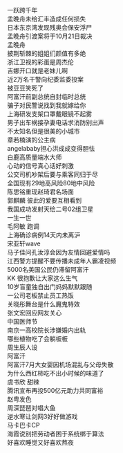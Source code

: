 一跃跨千年  
孟晚舟未给汇丰造成任何损失  
日本东京湾发现残奥会保安浮尸  
孟晚舟引渡案将于10月21日裁决  
孟晚舟  
披荆斩棘的姐姐们颜值有多绝  
浙江卫视的彩蛋是周杰伦  
吉娜开口就是老妹儿啊  
近2万名干警向纪委监委投案  
被豆豆笑死了  
阿富汗前副总统自封临时总统  
骗子对民警说找到我就嫁给你  
上海研发支架口罩戴眼镜不起雾  
男子出车祸接孕妻电话求消防别出声  
不太知名但是很美的小城市  
章若楠演的公主病  
angelababy担心洪成成变得胆怯  
白鹿高质量端水大师  
心动的信号真心话好刺激  
公交司机吵架后要与乘客同归于尽  
全国现有29地高风险80地中风险  
陈思铭重现赵琦君名场面  
郭麒麟 彼此的爱要互相看到  
我国成功发射天绘二号02组卫星  
一生一世  
毛阿敏 跑调  
上海确诊病例14天内未离沪  
宋亚轩wave  
马子佳问孔汝淳会因为友情回避爱情吗  
江西警方提醒不要传播未成年人霸凌视频  
5000名美国公民仍滞留阿富汗  
KK 很抱歉让大家这么生气  
10岁盲童独自出门妈妈默默跟随  
一公司老板禁止员工热饭  
关晓彤舞台是什么魔鬼特效  
张文宏回应网友关心  
中国医师节  
南京一高校院长涉嫌婚内出轨  
哪些植物吃了会躺板板  
周生辰人设  
阿富汗  
阿富汗7月大女婴因机场混乱与父母失散  
为什么西红柿吃不出小时候的味道了  
虞书欣 甜辣  
腾讯宣布再投500亿元助力共同富裕  
赵粤发色  
周深琵琶对唱大鱼  
逆水寒让剑网3好好做游戏  
马卡巴卡CP  
海霞说别把劳动者困于系统绑于算法  
好喜欢睡觉又好喜欢熬夜  
